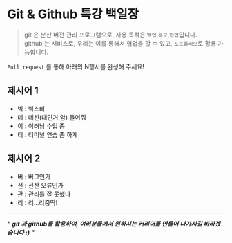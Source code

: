 # Git & Github 특강 백일장
> git 은 분산 버전 관리 프로그램으로, 사용 목적은 `백업`,`복구`,`협업`입니다.   
> github 는 서비스로, 우리는 이를 통해서 협업을 할 수 있고, `포트폴리오`로 활용 가능합니다.

`Pull request` 를 통해 아래의 N행시를 완성해 주세요!

## 제시어 1
- 빅 : 빅스비
- 데 : 데신(대인거 암) 들어줘
- 이 : 이러닝 수업 좀  
- 터 : 터미널 연습 좀 하게 

## 제시어 2
- 버 : 버그인가
- 전 : 전산 오류인가
- 관 : 관리를 잘 못했나
- 리 : 리...리중딱!

---

***" git 과 github를 활용하여, 여러분들께서 원하시는 커리어를 만들어 나가시길 바라겠습니다 :) "***
